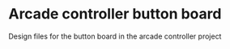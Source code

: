 # Arcade controller button board

Design files for the button board in the arcade controller project
